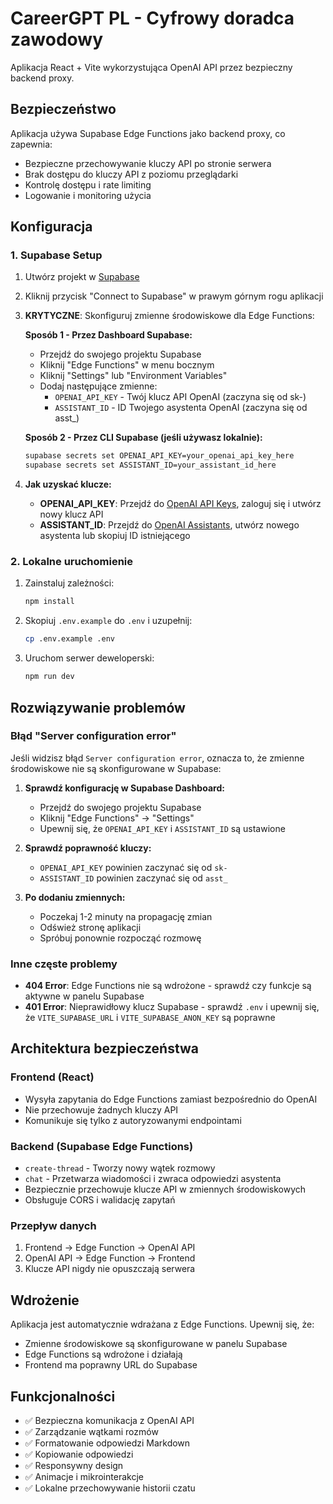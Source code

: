 # CareerGPT PL - Cyfrowy doradca zawodowy

Aplikacja React + Vite wykorzystująca OpenAI API przez bezpieczny backend proxy.

## Bezpieczeństwo

Aplikacja używa Supabase Edge Functions jako backend proxy, co zapewnia:
- Bezpieczne przechowywanie kluczy API po stronie serwera
- Brak dostępu do kluczy API z poziomu przeglądarki
- Kontrolę dostępu i rate limiting
- Logowanie i monitoring użycia

## Konfiguracja

### 1. Supabase Setup

1. Utwórz projekt w [Supabase](https://supabase.com)
2. Kliknij przycisk "Connect to Supabase" w prawym górnym rogu aplikacji
3. **KRYTYCZNE**: Skonfiguruj zmienne środowiskowe dla Edge Functions:
   
   **Sposób 1 - Przez Dashboard Supabase:**
   - Przejdź do swojego projektu Supabase
   - Kliknij "Edge Functions" w menu bocznym
   - Kliknij "Settings" lub "Environment Variables"
   - Dodaj następujące zmienne:
     - `OPENAI_API_KEY` - Twój klucz API OpenAI (zaczyna się od sk-)
     - `ASSISTANT_ID` - ID Twojego asystenta OpenAI (zaczyna się od asst_)

   **Sposób 2 - Przez CLI Supabase (jeśli używasz lokalnie):**
   ```bash
   supabase secrets set OPENAI_API_KEY=your_openai_api_key_here
   supabase secrets set ASSISTANT_ID=your_assistant_id_here
   ```

4. **Jak uzyskać klucze:**
   - **OPENAI_API_KEY**: Przejdź do [OpenAI API Keys](https://platform.openai.com/api-keys), zaloguj się i utwórz nowy klucz API
   - **ASSISTANT_ID**: Przejdź do [OpenAI Assistants](https://platform.openai.com/assistants), utwórz nowego asystenta lub skopiuj ID istniejącego

### 2. Lokalne uruchomienie

1. Zainstaluj zależności:
   ```bash
   npm install
   ```

2. Skopiuj `.env.example` do `.env` i uzupełnij:
   ```bash
   cp .env.example .env
   ```

3. Uruchom serwer deweloperski:
   ```bash
   npm run dev
   ```

## Rozwiązywanie problemów

### Błąd "Server configuration error"

Jeśli widzisz błąd `Server configuration error`, oznacza to, że zmienne środowiskowe nie są skonfigurowane w Supabase:

1. **Sprawdź konfigurację w Supabase Dashboard:**
   - Przejdź do swojego projektu Supabase
   - Kliknij "Edge Functions" → "Settings"
   - Upewnij się, że `OPENAI_API_KEY` i `ASSISTANT_ID` są ustawione

2. **Sprawdź poprawność kluczy:**
   - `OPENAI_API_KEY` powinien zaczynać się od `sk-`
   - `ASSISTANT_ID` powinien zaczynać się od `asst_`

3. **Po dodaniu zmiennych:**
   - Poczekaj 1-2 minuty na propagację zmian
   - Odśwież stronę aplikacji
   - Spróbuj ponownie rozpocząć rozmowę

### Inne częste problemy

- **404 Error**: Edge Functions nie są wdrożone - sprawdź czy funkcje są aktywne w panelu Supabase
- **401 Error**: Nieprawidłowy klucz Supabase - sprawdź `.env` i upewnij się, że `VITE_SUPABASE_URL` i `VITE_SUPABASE_ANON_KEY` są poprawne

## Architektura bezpieczeństwa

### Frontend (React)
- Wysyła zapytania do Edge Functions zamiast bezpośrednio do OpenAI
- Nie przechowuje żadnych kluczy API
- Komunikuje się tylko z autoryzowanymi endpointami

### Backend (Supabase Edge Functions)
- `create-thread` - Tworzy nowy wątek rozmowy
- `chat` - Przetwarza wiadomości i zwraca odpowiedzi asystenta
- Bezpiecznie przechowuje klucze API w zmiennych środowiskowych
- Obsługuje CORS i walidację zapytań

### Przepływ danych
1. Frontend → Edge Function → OpenAI API
2. OpenAI API → Edge Function → Frontend
3. Klucze API nigdy nie opuszczają serwera

## Wdrożenie

Aplikacja jest automatycznie wdrażana z Edge Functions. Upewnij się, że:
- Zmienne środowiskowe są skonfigurowane w panelu Supabase
- Edge Functions są wdrożone i działają
- Frontend ma poprawny URL do Supabase

## Funkcjonalności

- ✅ Bezpieczna komunikacja z OpenAI API
- ✅ Zarządzanie wątkami rozmów
- ✅ Formatowanie odpowiedzi Markdown
- ✅ Kopiowanie odpowiedzi
- ✅ Responsywny design
- ✅ Animacje i mikrointerakcje
- ✅ Lokalne przechowywanie historii czatu
